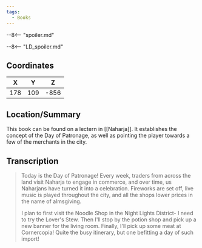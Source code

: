 ```yaml
---
tags:
  - Books
---
```


--8<-- "spoiler.md"

--8<-- "LD_spoiler.md"

## Coordinates
| **X** | **Y** | **Z** |
| :---: | :---: | :---: |
|  178  |  109  | -856  |

## Location/Summary
This book can be found on a lectern in [[Naharja]]. It establishes the concept of the Day of Patronage, as well as pointing the player towards a few of the merchants in the city.

## Transcription
> Today is the Day of Patronage! Every week, traders from across the land visit Naharja to engage in commerce, and over time, us Naharjans have turned it into a celebration. Fireworks are set off, live music is played throughout the city, and all the shops lower prices in the name of almsgiving.
>
> I plan to first visit the Noodle Shop in the Night Lights District- I need to try the Lover's Stew. Then I'll stop by the potion shop and pick up a new banner for the living room. Finally, I'll pick up some meat at Cornercopia! Quite the busy itinerary, but one befitting a day of such import!

